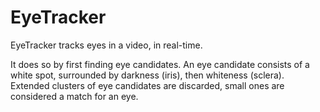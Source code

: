 EyeTracker
==========

EyeTracker tracks eyes in a video, in real-time.

It does so by first finding eye candidates. An eye candidate consists of a white spot, surrounded by darkness (iris), then whiteness (sclera). Extended clusters of eye candidates are discarded, small ones are considered a match for an eye.
